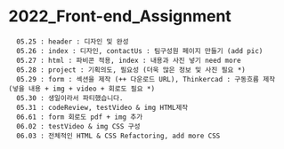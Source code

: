 # 2022_Front-end_Assignment

      05.25 : header : 디자인 및 완성 
      05.26 : index : 디자인, contactUs : 팀구성원 페이지 만들기 (add pic)
      05.27 : html : 파비콘 적용, index : 내용과 사진 넣기 need more 
      05.28 : project : 기획의도, 필요성 (더욱 많은 정보 및 사진 필요 *)
      05.29 : form : 섹션을 제작 (++ 다운로드 URL), Thinkercad : 구동흐름 제작 (넣을 내용 + img + video + 회로도 필요 *)
      05.30 : 생일이라서 파티했습니다.
      05.31 : codeReview, testVideo & img HTML제작 
      06.61 : form 회로도 pdf + img 추가
      06.02 : testVideo & img CSS 구성 
      06.03 : 전체적인 HTML & CSS Refactoring, add more CSS
